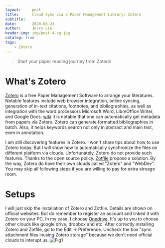 ```yaml
---
layout:     post
title:      Cloud Sync via a Paper Management Library: Zotero
subtitle:   
date:       2020-08-23
author:     Jerry Liu
header-img: img/post-4-bg.jpg
catalog: true
tags:
    - Zotero
---
```


> Start your paper reading journey from Zotero!

# What's Zotero

[Zotero](https://www.zotero.org/) is a free Paper Management Software to arrange your literatures. Notable features include web browser integration, online syncing, generation of in-text citations, footnotes, and bibliographies, as well as integration with the word processors Microsoft Word, LibreOffice Writer, and Google Docs. [wiki](https://en.wikipedia.org/wiki/Zotero) It is notable that one can automatically get metadata from papers via Zotero. Zotero can generate formatted bibliographies in batch. Also, it helps keywords search not only in abstract and main text, even in annotation. 

I am still discovering features in Zotero. I won't share tips about how to use Zotero today. But I will show how to automatically synchronize the files on different platform via clouds. Unfortunately, Zotero do not provide such features. Thanks to the open source policy. [Zotfile](http://zotfile.com/) propose a solution. By the way, Zotero do have their own clouds called "Zotero" and "WebDev". You may skip all following steps if you are willing to pay for extra stroage room.

# Setups

I will just skip the installation of Zotero and Zotfile. Details are shown on official websites. But do remember to register an account and linked it with Zotero on your PC. In my case, I choose [Onedrive](https://onedrive.live.com/about/en-us/signin/). It's up to you to choose other clouds like google drive, dropbox and etc. After correctly installing Zotero and Zotfile, go to the Edit -> Preference. Uncheck the box "sync attachment files inusing Zotero storage" because we don't need official clouds to interupt us. 
![Fig1]({{baseurl}}\img\sync_zotero\img1.png)
